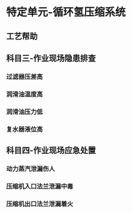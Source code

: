 # 特定单元-循环氢压缩系统

## 工艺帮助

## 科目三-作业现场隐患排查

### 过滤器压差高

### 润滑油温度高

### 润滑油压力低

### 复水器液位高

## 科目四-作业现场应急处置

### 动力蒸汽泄漏伤人

### 压缩机入口法兰泄漏中毒

### 压缩机出口法兰泄漏着火
